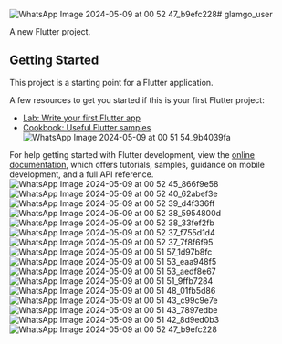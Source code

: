 ![WhatsApp Image 2024-05-09 at 00 52 47_b9efc228](https://github.com/VEDPRAKASHABPS/glamgo_user/assets/125896446/10eb01ad-3d56-4079-8b51-7c94bd5b9897)# glamgo_user

A new Flutter project.

## Getting Started

This project is a starting point for a Flutter application.

A few resources to get you started if this is your first Flutter project:

- [Lab: Write your first Flutter app](https://docs.flutter.dev/get-started/codelab)
- [Cookbook: Useful Flutter samples](https://docs.flutter.dev/cookbook)
![WhatsApp Image 2024-05-09 at 00 51 54_9b4039fa](https://github.com/VEDPRAKASHABPS/glamgo_user/assets/125896446/9f82946e-e2ce-4379-ae44-1151183df983)

For help getting started with Flutter development, view the
[online documentation](https://docs.flutter.dev/), which offers tutorials,
samples, guidance on mobile development, and a full API reference.
![WhatsApp Image 2024-05-09 at 00 52 45_866f9e58](https://github.com/VEDPRAKASHABPS/glamgo_user/assets/125896446/d9a89e53-3a17-4ce1-9e73-2fb82ed4f617)
![WhatsApp Image 2024-05-09 at 00 52 40_62abef3e](https://github.com/VEDPRAKASHABPS/glamgo_user/assets/125896446/5d017a2e-bf3b-4d9a-8c55-b34d79a4fbf6)
![WhatsApp Image 2024-05-09 at 00 52 39_d4f336ff](https://github.com/VEDPRAKASHABPS/glamgo_user/assets/125896446/2bedf8c9-145b-46e3-9110-f87ccccc3146)
![WhatsApp Image 2024-05-09 at 00 52 38_5954800d](https://github.com/VEDPRAKASHABPS/glamgo_user/assets/125896446/bff4d2c9-9e15-4420-802a-c5bbceacd116)
![WhatsApp Image 2024-05-09 at 00 52 38_33fef2fb](https://github.com/VEDPRAKASHABPS/glamgo_user/assets/125896446/b4e34cb2-147d-45f3-8809-f2284b0c918e)
![WhatsApp Image 2024-05-09 at 00 52 37_f755d1d4](https://github.com/VEDPRAKASHABPS/glamgo_user/assets/125896446/34193bf4-7984-4b40-9519-f15f42bec115)
![WhatsApp Image 2024-05-09 at 00 52 37_7f8f6f95](https://github.com/VEDPRAKASHABPS/glamgo_user/assets/125896446/5c3adc9c-1d33-4f00-aee6-6edffc50f4fb)
![WhatsApp Image 2024-05-09 at 00 51 57_1d97b8fc](https://github.com/VEDPRAKASHABPS/glamgo_user/assets/125896446/e0c38ea9-7718-41e3-bf36-fb198167e127)
![WhatsApp Image 2024-05-09 at 00 51 53_eaa948f5](https://github.com/VEDPRAKASHABPS/glamgo_user/assets/125896446/a2c38272-51bf-4119-85b1-ff4118b21f1c)
![WhatsApp Image 2024-05-09 at 00 51 53_aedf8e67](https://github.com/VEDPRAKASHABPS/glamgo_user/assets/125896446/2c7ec9a7-c0e6-48ce-acef-564cec3ff226)
![WhatsApp Image 2024-05-09 at 00 51 51_9ffb7284](https://github.com/VEDPRAKASHABPS/glamgo_user/assets/125896446/739c9476-f4bf-460e-8f03-b9954305a461)
![WhatsApp Image 2024-05-09 at 00 51 48_01fb5d86](https://github.com/VEDPRAKASHABPS/glamgo_user/assets/125896446/ffa2f164-d382-4396-bb5c-287ec2364603)
![WhatsApp Image 2024-05-09 at 00 51 43_c99c9e7e](https://github.com/VEDPRAKASHABPS/glamgo_user/assets/125896446/975b8c3d-25ae-42f1-b4c8-95df2b93bfab)
![WhatsApp Image 2024-05-09 at 00 51 43_7897edbe](https://github.com/VEDPRAKASHABPS/glamgo_user/assets/125896446/e22f3889-bc29-44c8-aa99-b42330aba0f0)
![WhatsApp Image 2024-05-09 at 00 51 42_8d9ed0b3](https://github.com/VEDPRAKASHABPS/glamgo_user/assets/125896446/bdf62c6a-605f-4568-b928-276bfeede5e0)
![WhatsApp Image 2024-05-09 at 00 52 47_b9efc228](https://github.com/VEDPRAKASHABPS/glamgo_user/assets/125896446/9c6c1991-9ca0-41ec-9969-545428f9ed66)
